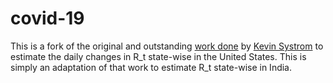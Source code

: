# covid-19
This is a fork of the original and outstanding [work done](https://github.com/k-sys/covid-19) by 
[Kevin Systrom](https://github.com/k-sys) to estimate the daily changes in R_t state-wise in the 
United States. This is simply an adaptation of that work to estimate R_t state-wise in India.

